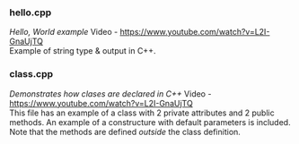 ### hello.cpp
*Hello, World example*
Video - https://www.youtube.com/watch?v=L2I-GnaUjTQ  
Example of string type & output in C++.

### class.cpp
*Demonstrates how clases are declared in C++*
Video - https://www.youtube.com/watch?v=L2I-GnaUjTQ  
This file has an example of a class with 2 private attributes and 2 public methods.  An example of a constructure with default parameters is included.  Note that the methods are defined *outside* the class definition.

